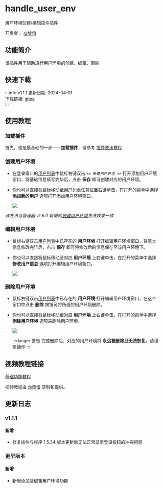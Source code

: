 # handle_user_env
用户环境创建/编辑插件插件

开发者： [@黎愔](/contribution)

## 功能简介

该插件用于辅助进行用户环境的创建、编辑、删除

## 快速下载

:::info v1.1.1
更新日期:  2024-04-01<br/>
下载链接: [gitee](https://gitee.com/ticca/d3dx-skin-manage/releases/download/plugins/handle_user_env_v1.1.1.zip) <br/>
:::

## 使用教程

### 加载插件
首先，也是最基础的一步——**加载插件**，请参考 [插件使用教程](/help/tutorial-plugins)

### 创建用户环境
- 在登录窗口的[用户列表](/help/tutorial-userenv#用户列表)中鼠标右键双击 `<< 新建用户环境 >>` 打开添加用户环境窗口，将基础信息填写完毕后，点击 **保存** 即可创建对应的用户环境。
- 你也可以直接将鼠标移动至[用户列表](/help/tutorial-userenv#用户列表)任意位置右键单击，在打开的菜单中选择 **添加新的用户** 选项打开添加用户环境窗口。

    ![](/static/image/3d361774.png)

_<weaken>该方法与管理器 v1.6.0 新增的[创建用户环境](/help/tutorial-userenv#创建用户环境)方法效果一致</weaken>_

### 编辑用户环境
- 鼠标右键双击[用户列表](/help/tutorial-userenv#用户列表)中已存在的 **用户环境** 打开编辑用户环境窗口，将基本信息修改完毕后，点击  **保存** 即可将修改后的信息保存至该用户环境下。
- 你也可以直接将鼠标移动至对应 **用户环境** 上右键单击，在打开的菜单中选择 **修改用户信息** 选项打开编辑用户环境窗口。

    ![](/static/image/82d2efca.png)

### 删除用户环境
- 鼠标右键双击[用户列表](/help/tutorial-userenv#用户列表)中已存在的 **用户环境** 打开编辑用户环境窗口，在这个窗口中点击 **删除** 按钮可将所选的用户环境删除。
- 你也可以直接将鼠标移动至对应 **用户环境** 上右键单击，在打开的菜单中选择 **删除用户环境** 选项来删除用户环境。

    ![](/static/image/9190a457.png)

    :::danger 警告
    完成删除后，对应的用户环境将 **永远被删除且无法恢复**，请谨慎操作
    :::

## 视频教程链接

[基础功能教程](https://www.bilibili.com/video/BV13N4y187ZQ/)

视频教程由 [@黎愔](/contribution) 录制和提供。

## 更新日志

### v1.1.1
#### 新增
- 修复插件与程序 1.5.34 版本更新后无法正常显示登录按钮的冲突问题

### 更早版本
#### 新增
- 新增添加及编辑用户环境功能